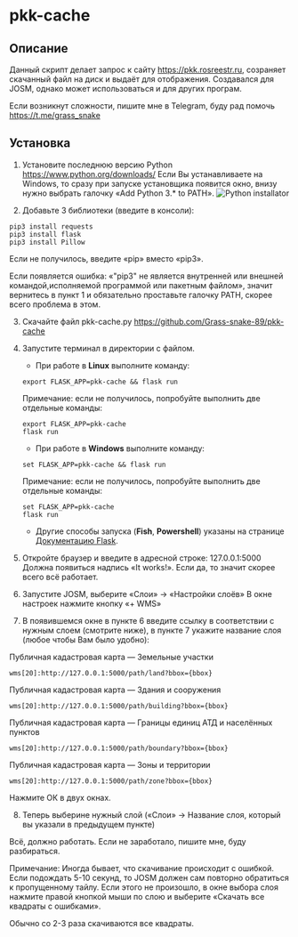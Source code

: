 # pkk-cache
## Описание
Данный скрипт делает запрос к сайту https://pkk.rosreestr.ru, созраняет скачанный файл на диск и выдаёт для отображения.
Создавался для JOSM, однако может использоваться и для других програм.

Если возникнут сложности, пишите мне в Telegram, буду рад помочь https://t.me/grass_snake

## Установка
1. Установите последнюю версию Python
  https://www.python.org/downloads/
Если Вы устанавливаете на Windows, то сразу при запуске установщика появится окно, внизу нужно выбрать галочку «Add Python 3.* to PATH».
![Python installator](https://docs.python.org/3/_images/win_installer.png)

2. Добавьте 3 библиотеки (введите в консоли):
```
pip3 install requests
pip3 install flask
pip3 install Pillow
```
Если не получилось, введите «pip» вместо «pip3».

Если появляется ошибка: «"pip3" не является внутренней или внешней командой,исполняемой программой или пакетным файлом», значит вернитесь в пункт 1 и обязательно проставьте галочку PATH, скорее всего проблема в этом.

3. Скачайте файл pkk-cache.py
  https://github.com/Grass-snake-89/pkk-cache

4. Запустите терминал в директории с файлом.
    - При работе в **Linux** выполните команду:
    ```
    export FLASK_APP=pkk-cache && flask run
    ```
    Примечание: если не получилось, попробуйте выполнить две отдельные команды:
    ```
    export FLASK_APP=pkk-cache
    flask run
    ```

    - При работе в **Windows** выполните команду:

    ```
    set FLASK_APP=pkk-cache && flask run
    ```
    Примечание: если не получилось, попробуйте выполнить две отдельные команды:

    ```
    set FLASK_APP=pkk-cache
    flask run
    ```

    - Другие способы запуска (**Fish**, **Powershell**) указаны на странице [Документацию Flask](https://flask.palletsprojects.com/en/2.1.x/quickstart/).

5. Откройте браузер и введите в адресной строке:
  127.0.0.1:5000
Должна появиться надпись «It works!». Если да, то значит скорее всего всё работает.

6. Запустите JOSM, выберите «Слои» → «Настройки слоёв»
В окне настроек нажмите кнопку «+ WMS»

7. В появившемся окне в пункте 6 введите ссылку в соответствии с нужным слоем (смотрите ниже),
в пункте 7 укажите название слоя (любое чтобы Вам было удобно):

Публичная кадастровая карта — Земельные участки
```
wms[20]:http://127.0.0.1:5000/path/land?bbox={bbox}
```

Публичная кадастровая карта — Здания и сооружения
```
wms[20]:http://127.0.0.1:5000/path/building?bbox={bbox}
```

Публичная кадастровая карта — Границы единиц АТД и населённых пунктов
```
wms[20]:http://127.0.0.1:5000/path/boundary?bbox={bbox}
```

Публичная кадастровая карта — Зоны и территории
```
wms[20]:http://127.0.0.1:5000/path/zone?bbox={bbox}
```

Нажмите ОК в двух окнах.

8. Теперь выберине нужный слой («Слои» → Название слоя, который вы указали в предыдущем пункте)

Всё, должно работать. Если не заработало, пишите мне, буду разбираться.

Примечание: Иногда бывает, что скачивание происходит с ошибкой. Если подождать 5-10 секунд, то JOSM должен сам повторно обратиться к пропущенному тайлу. Если этого не произошло, в окне выбора слоя нажмите правой кнопкой мыши по слою и выберите «Скачать все квадраты с ошибками».

Обычно со 2-3 раза скачиваются все квадраты.
